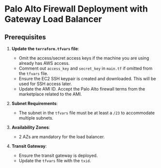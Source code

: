 # Palo Alto Firewall Deployment with Gateway Load Balancer

## Prerequisites

1. **Update the `terraform.tfvars` file**:
    - Omit the access/secret access keys if the machine you are using already has AWS access.
    - Comment out `access_key` and `secret_key` in `main.tf` if omitted from the `tfvars` file.
    - Ensure the EC2 SSH keypair is created and downloaded. This will be used for SSH access later.
    - Update the AMI ID. Accept the Palo Alto firewall terms from the marketplace related to the AMI.

2. **Subnet Requirements**:
    - The subnet in the `tfvars` file must be at least a `/23` to accommodate multiple subnets.

3. **Availability Zones**:
    - 2 AZs are mandatory for the load balancer.

4. **Transit Gateway**:
    - Ensure the transit gateway is deployed.
    - Update the `tfvars` file with the `txid`.
